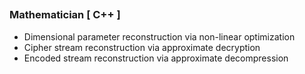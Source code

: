 ## 
### Mathematician [ C++ ] ###
- Dimensional parameter reconstruction via non-linear optimization
- Cipher stream reconstruction via approximate decryption
- Encoded stream reconstruction via approximate decompression
<br></br>
